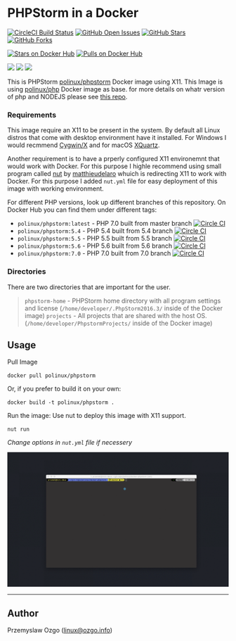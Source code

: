 # PHPStorm in a Docker
[![CircleCI Build Status](https://img.shields.io/circleci/project/pozgo/docker-phpstorm.svg)](https://circleci.com/gh/pozgo/docker-phpstorm/tree/latest)
[![GitHub Open Issues](https://img.shields.io/github/issues/pozgo/docker-phpstorm.svg)](https://github.com/pozgo/docker-phpstorm/issues)
[![GitHub Stars](https://img.shields.io/github/stars/pozgo/docker-phpstorm.svg)](https://github.com/pozgo/docker-phpstorm)
[![GitHub Forks](https://img.shields.io/github/forks/pozgo/docker-phpstorm.svg)](https://github.com/pozgo/docker-phpstorm)

[![Stars on Docker Hub](https://img.shields.io/docker/stars/polinux/phpstorm.svg)](https://hub.docker.com/r/polinux/phpstorm)
[![Pulls on Docker Hub](https://img.shields.io/docker/pulls/polinux/phpstorm.svg)](https://hub.docker.com/r/polinux/phpstorm)

[![](https://images.microbadger.com/badges/version/polinux/phpstorm.svg)](http://microbadger.com/images/polinuxphpstorm)
[![](https://images.microbadger.com/badges/license/polinux/phpstorm.svg)](http://microbadger.com/images/polinux/phpstorm)
[![](https://images.microbadger.com/badges/image/polinux/phpstorm.svg)](http://microbadger.com/images/polinux/phpstorm)

This is PHPStorm [polinux/phpstorm](https://registry.hub.docker.com/u/polinux/phpstorm/) Docker image using X11.
This Image is using [polinux/php](https://registry.hub.docker.com/u/polinux/php/) Docker image as base. for more details on whatr version of php and NODEJS please see [this repo](https://github.com/pozgo/docker-php).

### Requirements
This image require an X11 to be present in the system. By default all Linux distros that come with desktop environment have it installed. For Windows I would recmmend [Cygwin/X](https://x.cygwin.com/) and for macOS [XQuartz](https://www.xquartz.org/).

Another requirement is to have a prperly configured X11 environemnt that would work with Docker. For this purpose I highle recommend using small program called [nut](https://github.com/matthieudelaro/nut) by [matthieudelaro](https://github.com/matthieudelaro) whuich is redirecting X11 to work with Docker. For this purpose I added `nut.yml` file for easy deployment of this image with working environment.


For different PHP versions, look up different branches of this repository.
On Docker Hub you can find them under different tags:

* `polinux/phpstorm:latest` - PHP 7.0 built from master branch [![Circle CI](https://circleci.com/gh/pozgo/docker-phpstorm.svg?style=svg)](https://circleci.com/gh/pozgo/docker-phpstorm)
* `polinux/phpstorm:5.4` - PHP 5.4 built from 5.4 branch [![Circle CI](https://circleci.com/gh/pozgo/docker-phpstorm/tree/5.4.svg?style=svg)](https://circleci.com/gh/pozgo/docker-phpstorm)
* `polinux/phpstorm:5.5` - PHP 5.5 built from 5.5 branch [![Circle CI](https://circleci.com/gh/pozgo/docker-phpstorm/tree/5.5.svg?style=svg)](https://circleci.com/gh/pozgo/docker-phpstorm)
* `polinux/phpstorm:5.6` - PHP 5.6 built from 5.6 branch [![Circle CI](https://circleci.com/gh/pozgo/docker-phpstorm/tree/5.6.svg?style=svg)](https://circleci.com/gh/pozgo/docker-phpstorm)
* `polinux/phpstorm:7.0` - PHP 7.0 built from 7.0 branch [![Circle CI](https://circleci.com/gh/pozgo/docker-phpstorm/tree/7.0.svg?style=svg)](https://circleci.com/gh/pozgo/docker-phpstorm)

### Directories
There are two directories that are important for the user.

  > `phpstorm-home` - PHPStorm home directory with all program settings and license (`/home/developer/.PhpStorm2016.3/` inside of the Docker image)
  > `projects` - All projects that are shared with the host OS. (`/home/developer/PhpstormProjects/` inside of the Docker image)

## Usage

Pull Image

    docker pull polinux/phpstorm

Or, if you prefer to build it on your own:

    docker build -t polinux/phpstorm .

Run the image:
Use nut to deploy this image with X11 support.

    nut run

*Change options in `nut.yml` file if necessery*

![Run](https://raw.githubusercontent.com/pozgo/docker-phpstorm/master/images/run.gif)

---
## Author
Przemyslaw Ozgo (<linux@ozgo.info>)
